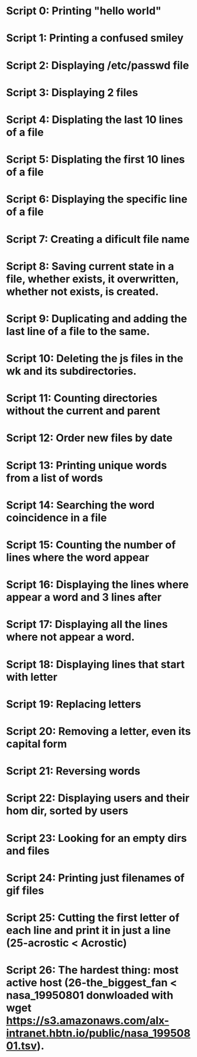 # Script 0: Printing "hello world"
# Script 1: Printing a confused smiley
# Script 2: Displaying /etc/passwd file
# Script 3: Displaying 2 files
# Script 4: Displating the last 10 lines of a file
# Script 5: Displating the first 10 lines of a file
# Script 6: Displaying the specific line of a file
# Script 7: Creating a dificult file name
# Script 8: Saving current state in a file, whether exists, it overwritten, whether not exists, is created.
# Script 9: Duplicating and adding the last line of a file to the same.
# Script 10: Deleting the js files in the wk and its subdirectories.
# Script 11: Counting directories without the current and parent
# Script 12: Order new files by date
# Script 13: Printing unique words from a list of words
# Script 14: Searching the word coincidence in a file 
# Script 15: Counting the number of lines where the word appear 
# Script 16: Displaying the lines where appear a word and 3 lines after 
# Script 17: Displaying all the lines where not appear a word.
# Script 18: Displaying lines that start with letter
# Script 19: Replacing letters
# Script 20: Removing a letter, even its capital form
# Script 21: Reversing words
# Script 22: Displaying users and their hom dir, sorted by users
# Script 23: Looking for an empty dirs and files
# Script 24: Printing just filenames of gif files
# Script 25: Cutting the first letter of each line and print it in just a line (25-acrostic < Acrostic)
# Script 26: The hardest thing: most active host (26-the_biggest_fan < nasa_19950801 donwloaded with wget https://s3.amazonaws.com/alx-intranet.hbtn.io/public/nasa_19950801.tsv).
